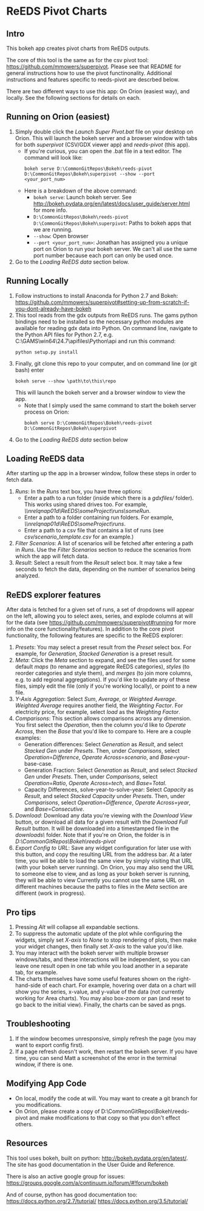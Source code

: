 # ReEDS Pivot Charts

## Intro
This bokeh app creates pivot charts from ReEDS outputs.

The core of this tool is the same as for the csv pivot tool: https://github.com/mmowers/superpivot. Please see that README for general instructions how to use the pivot functinonality. Additional instructions and features specific to reeds-pivot are descrbed below.

There are two different ways to use this app: On Orion (easiest way), and locally. See the following sections for details on each.

## Running on Orion (easiest)
1. Simply double click the *Launch Super Pivot.bat* file on your desktop on Orion. This will launch the bokeh server and a browser window with tabs for both *superpivot* (CSV/GDX viewer app) and *reeds-pivot* (this app).
    * If you're curious, you can open the .bat file in a text editor. The command will look like:
      ```
      bokeh serve D:\CommonGitRepos\Bokeh\reeds-pivot D:\CommonGitRepos\Bokeh\superpivot --show --port <your_port_num>
      ```
    * Here is a breakdown of the above command:
        * `bokeh serve`: Launch bokeh server. See http://bokeh.pydata.org/en/latest/docs/user_guide/server.html for more info.
        * `D:\CommonGitRepos\Bokeh\reeds-pivot D:\CommonGitRepos\Bokeh\superpivot`: Paths to bokeh apps that we are running.
        * `--show`: Open browser
        * `--port <your_port_num>`: Jonathan has assigned you a unique port on Orion to run your bokeh server. We can't all use the same port number because each port can only be used once.
1. Go to the *Loading ReEDS data* section below.

## Running Locally
1. Follow instructions to install Anaconda for Python 2.7 and Bokeh: https://github.com/mmowers/superpivot#setting-up-from-scratch-if-you-dont-already-have-bokeh
1. This tool reads from the gdx outputs from ReEDS runs. The gams python bindings need to be installed so the necessary python modules are available for reading gdx data into Python. On command line, navigate to the Python API files for Python 2.7, e.g. C:\\GAMS\\win64\\24.7\\apifiles\\Python\\api and run this command:
    ```
    python setup.py install
    ```
1. Finally, git clone this repo to your computer, and on command line (or git bash) enter
    ```
    bokeh serve --show \path\to\this\repo
    ```
    This will launch the bokeh server and a browser window to view the app.
    * Note that I simply used the same command to start the bokeh server process on Orion:
      ```
      bokeh serve D:\CommonGitRepos\Bokeh\reeds-pivot D:\CommonGitRepos\Bokeh\superpivot
      ```
1. Go to the *Loading ReEDS data* section below

## Loading ReEDS data
After starting up the app in a browser window, follow these steps in order to fetch data.
1. *Runs*: In the *Runs* text box, you have three options:
    * Enter a path to a run folder (inside which there is a *gdxfiles/* folder). This works using shared drives too. For example,  *\\\\nrelqnap01d\\ReEDS\\someProject\\runs\\someRun*.
    * Enter a path to a folder containing run folders. For example,  *\\\\nrelqnap01d\\ReEDS\\someProject\\runs*.
    * Enter a path to a csv file that contains a list of runs (see *csv/scenario_template.csv* for an example.)
1. *Filter Scenarios*: A list of scenarios will be fetched after entering a path in *Runs*. Use the *Filter Scenarios* section to reduce the scenarios from which the app will fetch data.
1. *Result*: Select a result from the *Result* select box. It may take a few seconds to fetch the data, depending on the number of scenarios being analyzed.

## ReEDS explorer features
After data is fetched for a given set of runs, a set of dropdowns will appear on the left, allowing you to select axes, series, and explode columns at will for the data (see https://github.com/mmowers/superpivot#running for more info on the core functionality/features). In addition to the core pivot functionality, the following features are specific to the ReEDS explorer:
1. *Presets*: You may select a preset result from the *Preset* select box. For example, for *Generation*, *Stacked Generation* is a preset result.
1. *Meta*: Click the *Meta* section to expand, and see the files used for some default *maps* (to rename and aggregate ReEDS categories), *styles* (to reorder categories and style them), and *merges* (to join more columns, e.g. to add regional aggregations). If you'd like to update any of these files, simply edit the file (only if you're working locally), or point to a new file.
1. *Y-Axis Aggregation*: Select *Sum*, *Average*, or *Weighted Average*. *Weighted Average* requires another field, the *Weighting Factor*. For electricity price, for example, select *load* as the *Weighting Factor*.
1. *Comparisons*: This section allows comparisons across any dimension. You first select the *Operation*, then the column you'd like to *Operate Across*, then the *Base* that you'd like to compare to. Here are a couple examples:
    * Generation differences: Select *Generation* as *Result*, and select *Stacked Gen* under *Presets*. Then, under *Comparisons*, select *Operation*=*Difference*, *Operate Across*=*scenario*, and *Base*=your-base-case.
    * Generation Fraction: Select *Generation* as *Result*, and select *Stacked Gen* under *Presets*. Then, under *Comparisons*, select *Operation*=*Ratio*, *Operate Across*=*tech*, and *Base*=*Total*.
    * Capacity Differences, solve-year-to-solve-year: Select *Capacity* as *Result*, and select *Stacked Capacity* under *Presets*. Then, under *Comparisons*, select *Operation*=*Difference*, *Operate Across*=*year*, and *Base*=*Consecutive*.
1. *Download*: Download any data you're viewing with the *Download View* button, or download all data for a given result with the *Download Full Result* button. It will be downloaded into a timestamped file in the *downloads\\* folder. Note that if you're on Orion, the folder is in *D:\\CommonGitRepos\\Bokeh\\reeds-pivot*
1. *Export Config to URL*: Save any widget configuration for later use with this button, and copy the resulting URL from the address bar. At a later time, you will be able to load the same view by simply visiting that URL (with your bokeh server running). On Orion, you may also send the URL to someone else to view, and as long as your bokeh server is running, they will be able to view   Currently you cannot use the same URL on different machines because the paths to files in the *Meta* section are different (work in progress).

## Pro tips
1. Pressing *Alt* will collapse all expandable sections.
1. To suppress the automatic update of the plot while configuring the widgets, simply set *X-axis* to *None* to stop rendering of plots, then make your widget changes, then finally set *X-axis* to the value you'd like.
1. You may interact with the bokeh server with multiple browser windows/tabs, and these interactions will be independent, so you can leave one result open in one tab while you load another in a separate tab, for example.
1. The charts themselves have some useful features shown on the right-hand-side of each chart. For example, hovering over data on a chart will show you the series, x-value, and y-value of the data (not currently working for Area charts). You may also box-zoom or pan (and reset to go back to the initial view). Finally, the charts can be saved as pngs.

## Troubleshooting
1. If the window becomes unresponsive, simply refresh the page (you may want to export config first).
1. If a page refresh doesn't work, then restart the bokeh server. If you have time, you can send Matt a screenshot of the error in the terminal window, if there is one.

## Modifying App Code
* On local, modify the code at will. You may want to create a git branch for you modifications.
* On Orion, please create a copy of D:\\CommonGitRepos\\Bokeh\\reeds-pivot and make modifications to that copy so that you don't effect others.

 ## Resources
This tool uses bokeh, built on python:
http://bokeh.pydata.org/en/latest/.
The site has good documentation in the User Guide and Reference.

There is also an active google group for issues:
https://groups.google.com/a/continuum.io/forum/#!forum/bokeh

And of course, python has good documentation too:
https://docs.python.org/2.7/tutorial/
https://docs.python.org/3.5/tutorial/
